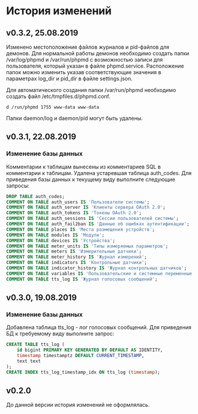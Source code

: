 # История изменений

## v0.3.2, 25.08.2019

Изменено местоположение файлов журналов и pid-файлов для демонов. Для нормальной работы демонов необходимо создать папки /var/log/phpmd и /var/run/phpmd с возможностью записи для пользователя, который указан в файле phpmd.service. Расположение папок можно изменить указав соответствующие значения в параметрах log_dir и pid_dir в файле settings.json.

Для автоматического создания папки /var/run/phpmd необходимо создать файл /etc/tmpfiles.d/phpmd.conf.
```
d /run/phpmd 1755 www-data www-data
```

Папки daemon/log и daemon/pid могут быть удалены.

## v0.3.1, 22.08.2019

### Изменение базы данных

Комментарии к таблицам вынесены из комментариев SQL в комментарии к таблицам. Удалена устаревшая таблица auth_codes. Для приведения базы данных к текущему виду выполните следующие запросы:
```sql
DROP TABLE auth_codes;
COMMENT ON TABLE auth_users IS 'Пользователи системы';
COMMENT ON TABLE auth_server IS 'Клиенты сервера OAuth 2.0';
COMMENT ON TABLE auth_tokens IS 'Токены OAuth 2.0';
COMMENT ON TABLE auth_sessions IS 'Сессии пользователей системы';
COMMENT ON TABLE auth_fail2ban IS 'Данные об ошибках аутентификации';
COMMENT ON TABLE places IS 'Места размещения устройств';
COMMENT ON TABLE modules IS 'Модули';
COMMENT ON TABLE devices IS 'Устройства';
COMMENT ON TABLE meter_units IS 'Типы измеряемых параметров';
COMMENT ON TABLE meters IS 'Измерительные датчики';
COMMENT ON TABLE meter_history IS 'Журнал измерений';
COMMENT ON TABLE indicators IS 'Контрольные датчики';
COMMENT ON TABLE indicator_history IS 'Журнал контрольных датчиков';
COMMENT ON TABLE variables IS 'Пользовательские и системные переменные';
COMMENT ON TABLE tts_log IS 'Журнал голосовых сообщений';
```

## v0.3.0, 19.08.2019

### Изменение базы данных

Добавлена таблица tts_log - лог голосовых сообщений. Для приведения БД к требуемому виду выполните запрос:
```sql
CREATE TABLE tts_log (
    id bigint PRIMARY KEY GENERATED BY DEFAULT AS IDENTITY,
    timestamp timestamptz DEFAULT CURRENT_TIMESTAMP,
    text text
);
CREATE INDEX tts_log_timestamp_idx ON tts_log (timestamp);
```

## v0.2.0

До данной версии история изменений не оформлялась.